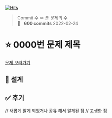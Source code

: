 [![Hits](https://hits.seeyoufarm.com/api/count/incr/badge.svg?url=https%3A%2F%2Fgithub.com%2Fhyunjinee%2FAlgorithm&count_bg=%23262382&title_bg=%233E2ABA&icon=mediafire.svg&icon_color=%23E7E7E7&title=hits&edge_flat=false)](https://hits.seeyoufarm.com)

> Commit 수 ≅ 푼 문제의 수 <br>
> 🌈 &nbsp; **600 commits** 2022-02-24

<!-- >
> 🏅&nbsp; **500 Commits** 2021-03-31
> 🏃‍♀️&nbsp; _Running for 400 commits..._ -->

# ⭐️ 0000번 문제 제목

[문제 보러가기]()

## 📝 설계

## ✅ 후기

// 새롭게 알게 되었거나 공유 해서 알게된 점
// 고생한 점
